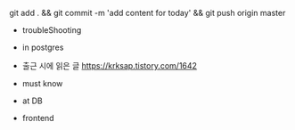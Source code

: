 

git add . && git commit -m 'add content for today' && git push origin master

- troubleShooting


- in postgres


- 출근 시에 읽은 글 
https://krksap.tistory.com/1642

- must know 




- at DB 


- frontend


